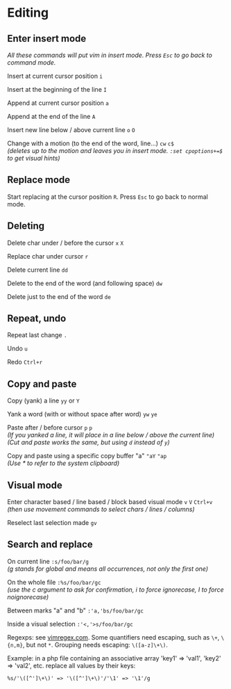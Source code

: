 Editing
=======

Enter insert mode
-----------------

_All these commands will put vim in insert mode. Press `Esc` to go back to command mode._ 

Insert at current cursor position   `i`

Insert at the beginning of the line  `I`

Append at current cursor position  `a`

Append at the end of the line   `A`

Insert new line below / above current line   `o` `O`

Change with a motion (to the end of the word, line...)  `cw` `c$`   
_(deletes up to the motion and leaves you in insert mode. `:set cpoptions+=$` to get visual hints)_


Replace mode
------------

Start replacing at the cursor position  `R`. Press `Esc` to go back to normal mode.


Deleting
--------

Delete char under / before the cursor  `x` `X`

Replace char under cursor  `r` 

Delete current line  `dd`

Delete to the end of the word (and following space)  `dw`

Delete just to the end of the word  `de`


Repeat, undo
------------

Repeat last change  `.`

Undo    `u`

Redo   `Ctrl+r`


Copy and paste
--------------

Copy (yank) a line  `yy` or `Y`

Yank a word (with or without space after word)   `yw` `ye`

Paste after / before cursor  `p` `p`     
_(If you yanked a line, it will place in a line below / above the current line)_    
_(Cut and paste works the same, but using `d` instead of `y`)_

Copy and paste using a specific copy buffer "a"  `"aY` `"ap`   
_(Use * to refer to the system clipboard)_


Visual mode
-----------

Enter character based / line based / block based visual mode  `v` `V` `Ctrl+v`    
_(then use movement commands to select chars / lines / columns)_

Reselect last selection made  `gv`


Search and replace
------------------

On current line  `:s/foo/bar/g`    
_(g stands for global and means all occurrences, not only the first one)_

On the whole file  `:%s/foo/bar/gc`    
_(use the c argument to ask for confirmation, i to force ignorecase, I to force noignorecase)_

Between marks "a" and "b"  `:'a,'bs/foo/bar/gc`

Inside a visual selection  `:'<,'>s/foo/bar/gc`

Regexps: see [vimregex.com](http://vimregex.com). Some quantifiers need escaping, such as `\+`, `\{n,m}`, but not `*`. Grouping needs escaping: `\([a-z]\+\)`.   

Example: in a php file containing an associative array 'key1' => 'val1', 'key2' => 'val2', etc. replace all values by their keys:

`%s/'\([^']\+\)' => '\([^']\+\)'/'\1' => '\1'/g`


